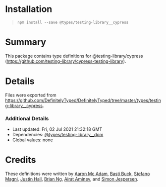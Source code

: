 # Installation
> `npm install --save @types/testing-library__cypress`

# Summary
This package contains type definitions for @testing-library/cypress (https://github.com/testing-library/cypress-testing-library).

# Details
Files were exported from https://github.com/DefinitelyTyped/DefinitelyTyped/tree/master/types/testing-library__cypress.

### Additional Details
 * Last updated: Fri, 02 Jul 2021 21:32:18 GMT
 * Dependencies: [@types/testing-library__dom](https://npmjs.com/package/@types/testing-library__dom)
 * Global values: none

# Credits
These definitions were written by [Aaron Mc Adam](https://github.com/aaronmcadam), [Basti Buck](https://github.com/bastibuck), [Stefano Magni](https://github.com/NoriSte), [Justin Hall](https://github.com/wKovacs64), [Brian Ng](https://github.com/existentialism), [Airat Aminev](https://github.com/airato), and [Simon Jespersen](https://github.com/simjes).
